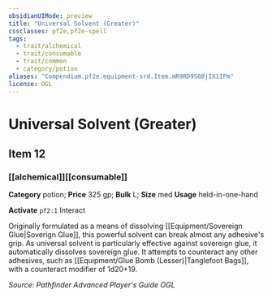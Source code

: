 ```yaml
---
obsidianUIMode: preview
title: "Universal Solvent (Greater)"
cssclasses: pf2e,pf2e-spell
tags:
  - trait/alchemical
  - trait/consumable
  - trait/common
  - category/potion
aliases: "Compendium.pf2e.equipment-srd.Item.mR9RD9S08jIX1IPm"
license: OGL
---
```

# Universal Solvent (Greater)
## Item 12
### [[alchemical]][[consumable]]

**Category** potion; 
**Price** 325 gp; 
**Bulk** L; **Size** med
**Usage** held-in-one-hand

**Activate** `pf2:1` Interact

Originally formulated as a means of dissolving [[Equipment/Sovereign Glue|Soverign Glue]], this powerful solvent can break almost any adhesive's grip. As universal solvent is particularly effective against sovereign glue, it automatically dissolves sovereign glue. It attempts to counteract any other adhesives, such as [[Equipment/Glue Bomb (Lesser)|Tanglefoot Bags]], with a counteract modifier of 1d20+19.

*Source: Pathfinder Advanced Player's Guide*
*OGL*